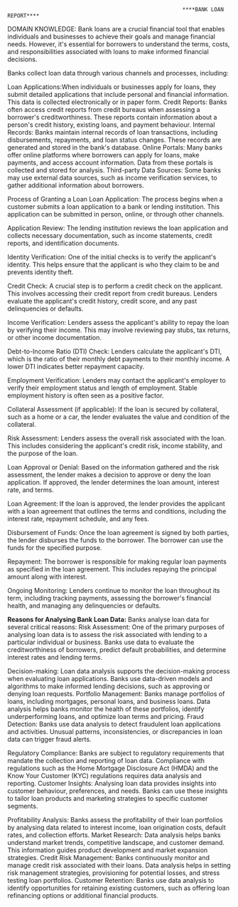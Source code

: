                                                            ****BANK LOAN REPORT****
DOMAIN KNOWLEDGE: 
Bank loans are a crucial financial tool that enables individuals and businesses to achieve their goals and manage financial needs. However, it's essential for borrowers to understand the terms, costs, and responsibilities associated with loans to make informed financial decisions.

Banks collect loan data through various channels and processes, including:

Loan Applications:When individuals or businesses apply for loans, they submit detailed applications that include personal and financial information. This data is collected electronically or in paper form.
Credit Reports: Banks often access credit reports from credit bureaus when assessing a borrower's creditworthiness. These reports contain information about a person's credit history, existing loans, and payment behaviour.
Internal Records: Banks maintain internal records of loan transactions, including disbursements, repayments, and loan status changes. These records are generated and stored in the bank's database.
Online Portals: Many banks offer online platforms where borrowers can apply for loans, make payments, and access account information. Data from these portals is collected and stored for analysis.
Third-party Data Sources: Some banks may use external data sources, such as income verification services, to gather additional information about borrowers.

Process of Granting a Loan
Loan Application:
The process begins when a customer submits a loan application to a bank or lending institution. This application can be submitted in person, online, or through other channels.

Application Review:
The lending institution reviews the loan application and collects necessary documentation, such as income statements, credit reports, and identification documents.

Identity Verification:
One of the initial checks is to verify the applicant's identity. This helps ensure that the applicant is who they claim to be and prevents identity theft.

Credit Check:
A crucial step is to perform a credit check on the applicant. This involves accessing their credit report from credit bureaus. Lenders evaluate the applicant's credit history, credit score, and any past delinquencies or defaults.

Income Verification:
Lenders assess the applicant's ability to repay the loan by verifying their income. This may involve reviewing pay stubs, tax returns, or other income documentation.

Debt-to-Income Ratio (DTI) Check:
Lenders calculate the applicant's DTI, which is the ratio of their monthly debt payments to their monthly income. A lower DTI indicates better repayment capacity.

Employment Verification:
Lenders may contact the applicant's employer to verify their employment status and length of employment. Stable employment history is often seen as a positive factor.

Collateral Assessment (if applicable):
If the loan is secured by collateral, such as a home or a car, the lender evaluates the value and condition of the collateral.

Risk Assessment:
Lenders assess the overall risk associated with the loan. This includes considering the applicant's credit risk, income stability, and the purpose of the loan.

Loan Approval or Denial: 
Based on the information gathered and the risk assessment, the lender makes a decision to approve or deny the loan application. If approved, the lender determines the loan amount, interest rate, and terms.

Loan Agreement: 
If the loan is approved, the lender provides the applicant with a loan agreement that outlines the terms and conditions, including the interest rate, repayment schedule, and any fees.

Disbursement of Funds: 
Once the loan agreement is signed by both parties, the lender disburses the funds to the borrower. The borrower can use the funds for the specified purpose.

Repayment: 
The borrower is responsible for making regular loan payments as specified in the loan agreement. This includes repaying the principal amount along with interest.

Ongoing Monitoring: 
Lenders continue to monitor the loan throughout its term, including tracking payments, assessing the borrower's financial health, and managing any delinquencies or defaults.

**Reasons for Analysing Bank Loan Data:**
Banks analyse loan data for several critical reasons:
Risk Assessment: One of the primary purposes of analysing loan data is to assess the risk associated with lending to a particular individual or business. Banks use data to evaluate the creditworthiness of borrowers, predict default probabilities, and determine interest rates and lending terms.

Decision-making: Loan data analysis supports the decision-making process when evaluating loan applications. Banks use data-driven models and algorithms to make informed lending decisions, such as approving or denying loan requests.
Portfolio Management: Banks manage portfolios of loans, including mortgages, personal loans, and business loans. Data analysis helps banks monitor the health of these portfolios, identify underperforming loans, and optimize loan terms and pricing.
Fraud Detection: Banks use data analysis to detect fraudulent loan applications and activities. Unusual patterns, inconsistencies, or discrepancies in loan data can trigger fraud alerts.

Regulatory Compliance: Banks are subject to regulatory requirements that mandate the collection and reporting of loan data. Compliance with regulations such as the Home Mortgage Disclosure Act (HMDA) and the Know Your Customer (KYC) regulations requires data analysis and reporting.
Customer Insights: Analysing loan data provides insights into customer behaviour, preferences, and needs. Banks can use these insights to tailor loan products and marketing strategies to specific customer segments.

Profitability Analysis: Banks assess the profitability of their loan portfolios by analysing data related to interest income, loan origination costs, default rates, and collection efforts.
Market Research: Data analysis helps banks understand market trends, competitive landscape, and customer demand. This information guides product development and market expansion strategies.
Credit Risk Management: Banks continuously monitor and manage credit risk associated with their loans. Data analysis helps in setting risk management strategies, provisioning for potential losses, and stress testing loan portfolios.
Customer Retention: Banks use data analysis to identify opportunities for retaining existing customers, such as offering loan refinancing options or additional financial products.


